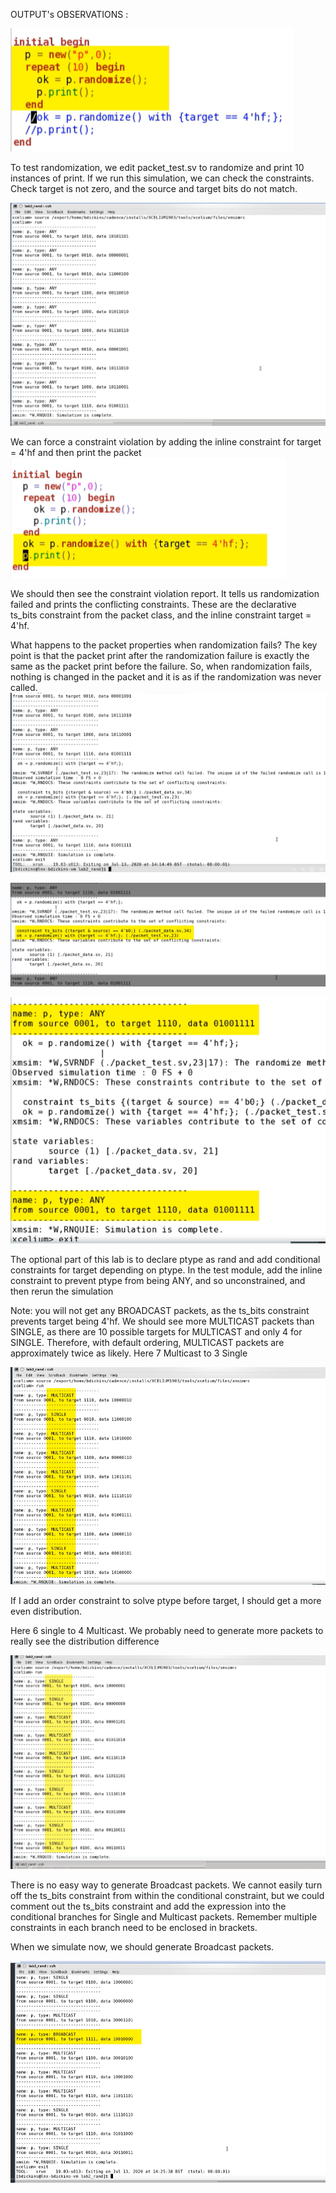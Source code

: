 OUTPUT's OBSERVATIONS : 


![code1](code1.png)

To test randomization, we edit packet_test.sv to randomize and print 10 instances of print.
If we run this simulation, we can check the constraints. Check target is not 
zero, and the source and target bits do not match.

![before_constraint_violation_1](before_constraint_violation_1.png)

We can force a constraint violation by adding the inline constraint for target = 
4'hf and then print the packet
![code2](code2.png)

We should then see the constraint violation report. It tells us randomization 
failed and prints the conflicting constraints. These are the declarative ts_bits constraint from the packet class, and the 
inline constraint target = 4'hf.

What happens to the packet properties when randomization fails?
The key point is that the packet print after the randomization failure is exactly the 
same as the packet print before the failure.
So, when randomization fails, nothing is changed in the packet and it is as if 
the randomization was never called.
![after_forced_constraint_violation_2](after_forced_constraint_violation_2.png)


![SV_2](SV_2.png)


![SV_3](SV_3.png)


The optional part of this lab is to declare ptype as rand and add conditional 
constraints for target depending on ptype.
In the test module, add the inline constraint to prevent ptype from being ANY, 
and so unconstrained, and then rerun the simulation

Note: you will not get any BROADCAST packets, as the ts_bits constraint 
prevents target being 4'hf.
We should see more MULTICAST packets than SINGLE, as there are 10 
possible targets for MULTICAST and only 4 for SINGLE.
Therefore, with default ordering, MULTICAST packets are approximately twice 
as likely. Here 7 Multicast to 3 Single        

![SV_4](SV_4.png)


If I add an order constraint to solve ptype before target, I should get a more 
even distribution. 

Here 6 single to 4 Multicast. We probably need to generate more packets to 
really see the distribution difference

![SV_5](SV_5.png)


There is no easy way to generate Broadcast packets. We cannot easily turn off the ts_bits constraint from within the conditional 
constraint, but we could comment out the ts_bits constraint and add the expression into 
the conditional branches for Single and Multicast packets.
Remember multiple constraints in each branch need to be enclosed in 
brackets.

When we simulate now, we should generate Broadcast packets. 
            
![SV_6](SV_6.png)



